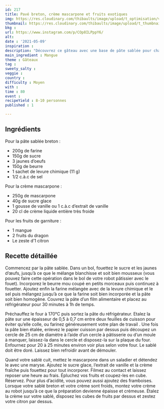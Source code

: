 ```yaml
---
id: 217
title: Pavé breton, crème mascarpone et fruits exotiques
img: https://res.cloudinary.com/thibaults/image/upload/t_optimisation/v1620676091/Recipes/20210509_gateau_sable_mangue.jpg
thumbnail: https://res.cloudinary.com/thibaults/image/upload/t_thumbnail_josie/v1620676091/Recipes/20210509_gateau_sable_mangue.jpg
bkg : 
url: https://www.instagram.com/p/COp8ILPppY6/
alt: 
date : '2021-05-09'
inspiration : 
description: "Découvrez ce gâteau avec une base de pâte sablée pour changer. Avec une crème mascarpone, des mangues et fruits du dragon !"
main_ingredient : Mangue
theme : Gâteaux
tag : 
sweety_salty : 
veggie : 
country :
difficulty : Moyen
with : 
time : 80
event : 
recipeYield : 8-10 personnes
published : 1

---
```


## Ingrédients
Pour la pâte sablée breton :
 - 200g de farine
 - 150g de sucre
 - 3 jaunes d’oeufs
 - 150g de beurre
 - 1 sachet de levure chimique (11 g)
 - 1/2 c.à.c de sel

Pour la crème mascarpone :
 - 250g de mascarpone
 - 40g de sucre glace
 - 1 gousse de vanille ou 1 c.à.c d’extrait de vanille
 - 20 cl de crème liquide entière très froide

Pour les fruits de garniture :
 - 1 mangue
 - 2 fruits du dragon
 - Le zeste d’1 citron

## Recette détaillée
Commencez par la pâte sablée. Dans un bol, fouettez le sucre et les jaunes d’œufs, jusqu’à ce que le mélange blanchisse et soit bien mousseux (vous pouvez faire cette opération dans le bol de votre robot pâtissier avec le fouet). Incorporez le beurre mou coupé en petits morceaux puis continuez à fouetter. Ajoutez enfin la farine mélangée avec de la levure chimique et le sel puis mélangez jusqu’à ce que la farine soit bien incorporée et la pâte soit bien homogène. Couvrez la pâte d’un film alimentaire et placez au réfrigérateur pour 30 minutes à 1h de temps.

Préchauffez le four à 170°C puis sortez la pâte du réfrigérateur. Etalez la pâte sur une épaisseur de 0,5 à 0,7 cm entre deux feuilles de cuisson pour éviter qu’elle colle, ou farinez généreusement votre plan de travail . Une fois la pâte bien étalée, enlevez le papier cuisson par dessus puis découpez un cercle de 25 cm de diamètre à l’aide d’un cercle à pâtisserie ou d’un moule à manquer, laissez-la dans le cercle et disposez-la sur la plaque du four. Enfournez pour 20 à 25 minutes environ voir plus selon votre four. Le sablé doit être doré. Laissez bien refroidir avant de démouler.

Quand votre sablé cuit, mettez le mascarpone dans un saladier et détendez le avec une maryse. Ajoutez le sucre glace, l’extrait de vanille et la crème fraîche puis fouettez pour tout incorporer. Filmez au contact et laissez reposer une heure au frais. Épluchez vos fruits et coupez-les en cube. Réservez. Pour plus d’acidité, vous pouvez aussi ajoutez des framboises. Lorsque votre sablé breton et votre crème sont froids, montez votre crème au robot jusqu’à ce que la préparation devienne épaisse et crémeuse. Étalez la crème sur votre sablé, disposez les cubes de fruits par dessus et zestez votre citron par dessus.